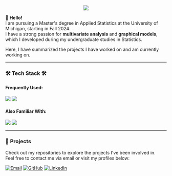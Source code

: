 <div align= "center">
    <img src="https://capsule-render.vercel.app/api?type=waving&color=0:9b50f7,100:fbb698&height=180&text=Yejin%20Park&animation=&fontColor=000000&fontSize=70" />
    </div>
    

🌟 **Hello!**  
I am pursuing a Master's degree in Applied Statistics at the University of Michigan, starting in Fall 2024.  
I have a strong passion for **multivariate analysis** and **graphical models**, which I developed during my undergraduate studies in Statistics.

Here, I have summarized the projects I have worked on and am currently working on.

---

### 🛠️ **Tech Stack** 🛠️

#### Frequently Used:
<img src="https://img.shields.io/badge/R-276DC3?style=flat-square&logo=R&logoColor=white"/>  <img src="https://img.shields.io/badge/Python-3776AB?style=flat-square&logo=python&logoColor=white"/>  

#### Also Familiar With:
<img src="https://img.shields.io/badge/SAS-004B87?style=flat-square&logo=sas&logoColor=white"/>  <img src="https://img.shields.io/badge/Tableau-E97627?style=flat-square&logo=tableau&logoColor=white"/>  

---

### 📂 **Projects**

Check out my repositories to explore the projects I've been involved in.  
Feel free to contact me via email or visit my profiles below:

[![Email](https://img.shields.io/badge/Email-D14836?style=flat-square&logo=gmail&logoColor=white)](mailto:yejin@umich.edu)
[![GitHub](https://img.shields.io/badge/GitHub-181717?style=flat-square&logo=github&logoColor=white)](https://github.com/yejinPARK48)
[![LinkedIn](https://img.shields.io/badge/LinkedIn-0077B5?style=flat-square&logo=linkedin&logoColor=white)](www.linkedin.com/in/yejin-park-95b391333)
